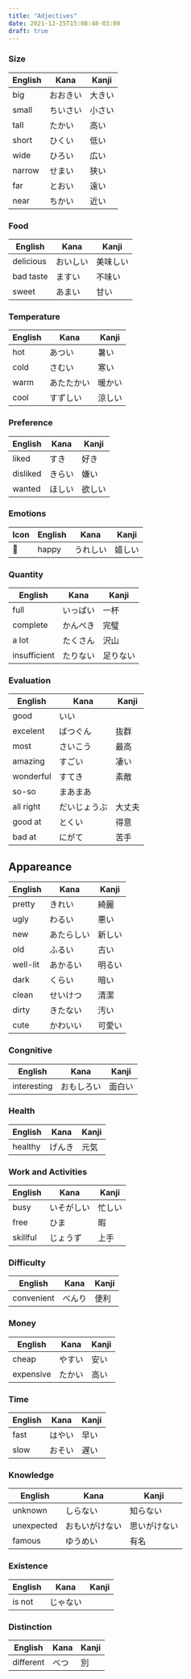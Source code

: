 ```yaml
---
title: "Adjectives"
date: 2021-12-25T15:08:48-03:00
draft: true
---
```

### Size
| English | Kana     | Kanji  |
|---------|----------|--------|
| big     | おおきい | 大きい |
| small   | ちいさい | 小さい |
| tall    | たかい   | 高い   |
| short   | ひくい   | 低い   |
| wide    | ひろい   | 広い   |
| narrow  | せまい   | 狭い   |
| far     | とおい   | 遠い   |
| near    | ちかい   | 近い   |

### Food
| English   | Kana     | Kanji    |
|-----------|----------|----------|
| delicious | おいしい | 美味しい |
| bad taste | ますい   | 不味い   |
| sweet     | あまい   | 甘い     |

### Temperature
| English | Kana       | Kanji  |
|---------|------------|--------|
| hot     | あつい     | 暑い   |
| cold    | さむい     | 寒い   |
| warm    | あたたかい | 暖かい |
| cool    | すずしい   | 涼しい |

### Preference
| English  | Kana   | Kanji  |
|----------|--------|--------|
| liked    | すき   | 好き   |
| disliked | きらい | 嫌い   |
| wanted   | ほしい | 欲しい |

### Emotions
| Icon | English | Kana     | Kanji  |
|------|---------|----------|--------|
| 🙂   | happy   | うれしい | 嬉しい |

### Quantity
| English      | Kana     | Kanji    |
|--------------|----------|----------|
| full         | いっぱい | 一杯     |
| complete     | かんぺき | 完璧     |
| a lot        | たくさん | 沢山     |
| insufficient | たりない | 足りない |

### Evaluation
| English   | Kana         | Kanji  |
|-----------|--------------|--------|
| good      | いい         |        |
| excelent  | ばつぐん     | 抜群   |
| most      | さいこう     | 最高   |
| amazing   | すごい       | 凄い   |
| wonderful | すてき       | 素敵   |
| so-so     | まあまあ     |        |
| all right | だいじょうぶ | 大丈夫 |
| good at   | とくい       | 得意   |
| bad at    | にがて       | 苦手   |

## Appareance
| English  | Kana       | Kanji  |
|----------|------------|--------|
| pretty   | きれい     | 綺麗   |
| ugly     | わるい     | 悪い   |
| new      | あたらしい | 新しい |
| old      | ふるい     | 古い   |
| well-lit | あかるい   | 明るい |
| dark     | くらい     | 暗い   |
| clean    | せいけつ   | 清潔   |
| dirty    | きたない   | 汚い   |
| cute     | かわいい   | 可愛い |

### Congnitive
| English     | Kana       | Kanji  |
|-------------|------------|--------|
| interesting | おもしろい | 面白い |

### Health
| English | Kana   | Kanji |
|---------|--------|-------|
| healthy | げんき | 元気  |

### Work and Activities
| English  | Kana       | Kanji  |
|----------|------------|--------|
| busy     | いそがしい | 忙しい |
| free     | ひま       | 暇     |
| skillful | じょうず   | 上手   |

### Difficulty
| English | Kana      | Kanji |
|---------|-----------|-------|
| convenient | べんり | 便利  |

### Money
| English   | Kana   | Kanji |
|-----------|--------|-------|
| cheap     | やすい | 安い  |
| expensive | たかい | 高い  |

### Time
| English | Kana   | Kanji |
|---------|--------|-------|
| fast    | はやい | 早い  |
| slow    | おそい | 遅い  |

### Knowledge
| English    | Kana           | Kanji        |
|------------|----------------|--------------|
| unknown    | しらない       | 知らない     |
| unexpected | おもいがけない | 思いがけない |
| famous     | ゆうめい       | 有名         |

### Existence
| English | Kana     | Kanji |
|---------|----------|-------|
| is not  | じゃない |       |

### Distinction
| English   | Kana | Kanji |
|-----------|------|-------|
| different | べつ | 別    |
